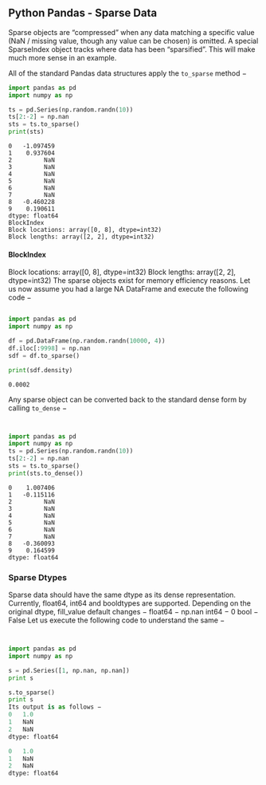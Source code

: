 

## Python Pandas - Sparse Data

Sparse objects are “compressed” when any data matching a specific value (NaN / missing value, though any value can be chosen) is omitted. A special SparseIndex object tracks where data has been “sparsified”. This will make much more sense in an example. 

All of the standard Pandas data structures apply the ``to_sparse`` method −



```python
import pandas as pd
import numpy as np

ts = pd.Series(np.random.randn(10))
ts[2:-2] = np.nan
sts = ts.to_sparse()
print(sts)
```

    0   -1.097459
    1    0.937604
    2         NaN
    3         NaN
    4         NaN
    5         NaN
    6         NaN
    7         NaN
    8   -0.460228
    9    0.190611
    dtype: float64
    BlockIndex
    Block locations: array([0, 8], dtype=int32)
    Block lengths: array([2, 2], dtype=int32)


#### BlockIndex
Block locations: array([0, 8], dtype=int32)
Block lengths: array([2, 2], dtype=int32)
The sparse objects exist for memory efficiency reasons.
Let us now assume you had a large NA DataFrame and execute the following code −


```python

import pandas as pd
import numpy as np

df = pd.DataFrame(np.random.randn(10000, 4))
df.iloc[:9998] = np.nan
sdf = df.to_sparse()

print(sdf.density)
```

    0.0002


Any sparse object can be converted back to the standard dense form by calling ``to_dense`` −


```python


import pandas as pd
import numpy as np
ts = pd.Series(np.random.randn(10))
ts[2:-2] = np.nan
sts = ts.to_sparse()
print(sts.to_dense())
```

    0    1.007406
    1   -0.115116
    2         NaN
    3         NaN
    4         NaN
    5         NaN
    6         NaN
    7         NaN
    8   -0.360093
    9    0.164599
    dtype: float64


### Sparse Dtypes
Sparse data should have the same dtype as its dense representation. Currently, float64, int64 and booldtypes are supported. Depending on the original dtype, fill_value default changes −
float64 − np.nan
int64 − 0
bool − False
Let us execute the following code to understand the same −


```python


import pandas as pd
import numpy as np

s = pd.Series([1, np.nan, np.nan])
print s

s.to_sparse()
print s
Its output is as follows −
0   1.0
1   NaN
2   NaN
dtype: float64

0   1.0
1   NaN
2   NaN
dtype: float64


```
